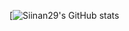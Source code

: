 [![Siinan29's GitHub stats](https://github-readme-stats.vercel.app/api?username=Siinan29&show_icons=true&theme=radical&count_private=true)




<!--
**Siinan29/Siinan29** is a ✨ _special_ ✨ repository because its `README.md` (this file) appears on your GitHub profile.

Here are some ideas to get you started:

- 🔭 I’m currently working on ...
- 🌱 I’m currently learning ...
- 👯 I’m looking to collaborate on ...
- 🤔 I’m looking for help with ...
- 💬 Ask me about ...
- 📫 How to reach me: ...
- 😄 Pronouns: ...
- ⚡ Fun fact: ...
-->
